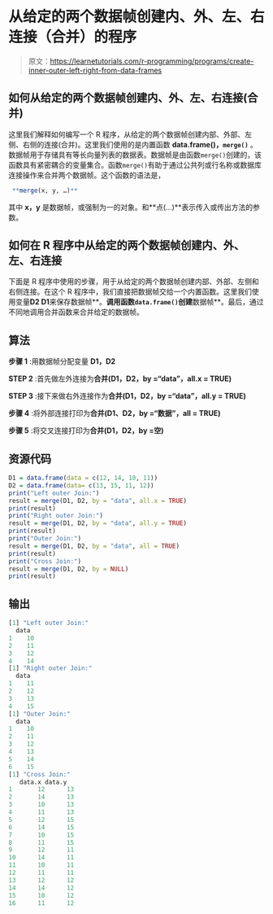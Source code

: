 # 从给定的两个数据帧创建内、外、左、右连接（合并）的程序

> 原文：<https://learnetutorials.com/r-programming/programs/create-inner-outer-left-right-from-data-frames>

## 如何从给定的两个数据帧创建内、外、左、右连接(合并)

这里我们解释如何编写一个 R 程序，从给定的两个数据帧创建内部、外部、左侧、右侧的连接(合并)。这里我们使用的是内置函数 **data.frame()，`merge()`** 。数据帧用于存储具有等长向量列表的数据表。数据帧是由函数`merge()`创建的，该函数具有紧密耦合的变量集合。函数`merge()`有助于通过公共列或行名称或数据库连接操作来合并两个数据帧。这个函数的语法是，

```r
 **merge(x, y, …)** 

```

其中 **x，y** 是数据帧，或强制为一的对象。和**点(...)**表示传入或传出方法的参数。

## 如何在 R 程序中从给定的两个数据帧创建内、外、左、右连接

下面是 R 程序中使用的步骤，用于从给定的两个数据帧创建内部、外部、左侧和右侧连接。在这个 R 程序中，我们直接把数据帧交给一个内置函数。这里我们使用变量**D2 D1**来保存数据帧**。**调用函数`data.frame()`创建**数据帧**。最后，通过不同地调用合并函数来合并给定的数据帧。

## 算法

**步骤 1** :用数据帧分配变量 **D1，D2**

**STEP 2** :首先做左外连接为**合并(D1，D2，by =“data”，all.x = TRUE)**

**STEP 3** :接下来做右外连接作为**合并(D1，D2，by =“data”，all.y = TRUE)**

**步骤 4** :将外部连接打印为**合并(D1、D2，by =“数据”，all = TRUE)**

**步骤 5** :将交叉连接打印为**合并(D1，D2，by =空)**

## 资源代码

```r
D1 = data.frame(data = c(12, 14, 10, 11))
D2 = data.frame(data= c(13, 15, 11, 12))
print("Left outer Join:")
result = merge(D1, D2, by = "data", all.x = TRUE)
print(result)
print("Right outer Join:")
result = merge(D1, D2, by = "data", all.y = TRUE)
print(result)
print("Outer Join:")
result = merge(D1, D2, by = "data", all = TRUE)
print(result)
print("Cross Join:")
result = merge(D1, D2, by = NULL)
print(result)

```

## 输出

```r
[1] "Left outer Join:"
  data
1    10
2    11
3    12
4    14
[1] "Right outer Join:"
  data
1    11
2    12
3    13
4    15
[1] "Outer Join:"
  data
1    10
2    11
3    12
4    13
5    14
6    15
[1] "Cross Join:"
   data.x data.y
1       12      13
2       14      13
3       10      13
4       11      13
5       12      15
6       14      15
7       10      15
8       11      15
9       12      11
10      14      11
11      10      11
12      11      11
13      12      12
14      14      12
15      10      12
16      11      12 
```